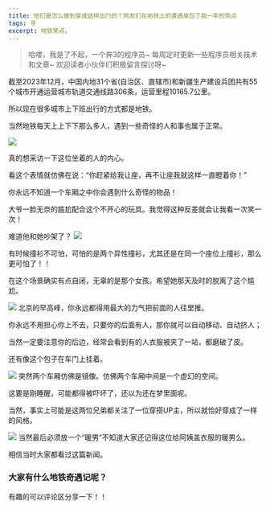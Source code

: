 ```yaml
---
title: 他们是怎么做到穿成这样出门的？网友们在地铁上的遭遇承包了我一年的笑点
tags: 寻
excerpt: 地铁笑点。
---
```


> 哈喽，我是了不起，一个奔3的程序员~
> 每周定时更新一些程序员相关技术和文章~
>欢迎读者小伙伴们积极留言探讨呀~



截至2023年12月，中国内地31个省(自治区、直辖市)和新疆生产建设兵团共有55个城市开通运营城市轨道交通线路306条，运营里程10165.7公里。

所以现在很多城市上下班出行的方式都是地铁。

当然地铁每天上上下下那么多人，遇到一些奇怪的人和事也属于正常。




![](https://files.mdnice.com/user/26505/65895288-4c02-4df2-bd74-2504eb3c7393.png)

真的想采访一下这位坐着的人的内心。

看这个表情就仿佛在说：“你赶紧给我让座，再不让座我就这样一直瞪着你！”

你永远不知道一个车厢之中你会遇到什么奇怪的物品！

大爷一脸无奈的尴尬配合这个不开心的玩具。我觉得这种反差就会让我看一次笑一次！


难道他和她吵架了？
![](https://files.mdnice.com/user/26505/c4ea45c0-ee45-4ad9-b164-81dafc1b698b.png)

有时候撞衫不可怕，可怕的是两个异性撞衫，尤其还是在同一个座位上撞衫，那么更可怕了！！

在这个场景确实有点自闭，无辜的是那个女孩。希望她那天及时的脱离了这个尴尬。


![](https://files.mdnice.com/user/26505/93129871-99c4-4f00-a555-ac03db16a29c.png)
北京的早高峰，你永远都得用最大的力气把前面的人往里推。

你永远不用担心你上不去，只要你的后面有人，那你就可以自动移动、自动挤人；

当然一定要注意你的后边，经常会看到有的人衣服被夹了一站，都磨破了皮。

还有像这个包子在车门上挂着。



![](https://files.mdnice.com/user/26505/a0adc31f-8807-4f4b-b2c8-8bb5e7dac44f.png)
突然两个车厢仿佛是镜像。仿佛两个车厢中间是一个虚幻的空间。

这要是刚睡醒，可能都得被吓坏了，还以为还在梦里面呢。

当然，事实上可能是这两位兄弟都关注了一位穿搭UP主，所以就恰好穿成了一样的风格。




![](https://files.mdnice.com/user/26505/0b1bbb08-745f-48e5-bb25-bdec75ec73fd.png)
当然最后必须放一个“暖男”不知道大家还记得这位给阿姨盖衣服的暖男么。

相信当时大家都看过这篇新闻。


### 大家有什么地铁奇遇记呢？

有趣的可以评论区分享一下！！









